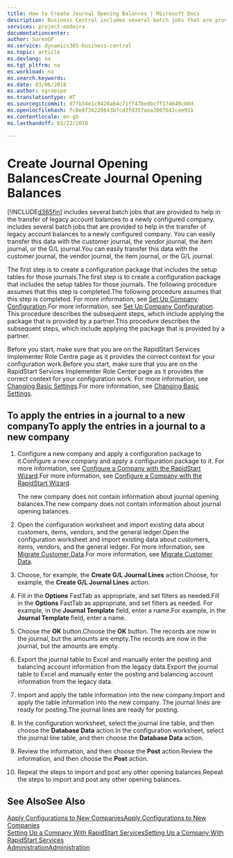 ```yaml
---
title: How to Create Journal Opening Balances | Microsoft Docs
description: Business Central includes several batch jobs that are provided to help in the transfer of legacy account balances to a newly configured company. You can easily transfer this data with journals postings.
services: project-madeira
documentationcenter: 
author: SorenGP
ms.service: dynamics365-business-central
ms.topic: article
ms.devlang: na
ms.tgt_pltfrm: na
ms.workload: na
ms.search.keywords: 
ms.date: 03/06/2018
ms.author: sgroespe
ms.translationtype: HT
ms.sourcegitcommit: d7fb34e1c9428a64c71ff47be8bcff174649c00d
ms.openlocfilehash: fc8e8f34220643b7cd3fd357aea3807641cee911
ms.contentlocale: en-gb
ms.lasthandoff: 03/22/2018

---
```

# <a name="create-journal-opening-balances"></a><span data-ttu-id="60cb7-104">Create Journal Opening Balances</span><span class="sxs-lookup"><span data-stu-id="60cb7-104">Create Journal Opening Balances</span></span>
[!INCLUDE[d365fin](includes/d365fin_md.md)]<span data-ttu-id="60cb7-105"> includes several batch jobs that are provided to help in the transfer of legacy account balances to a newly configured company.</span><span class="sxs-lookup"><span data-stu-id="60cb7-105"> includes several batch jobs that are provided to help in the transfer of legacy account balances to a newly configured company.</span></span> <span data-ttu-id="60cb7-106">You can easily transfer this data with the customer journal, the vendor journal, the item journal, or the G/L journal.</span><span class="sxs-lookup"><span data-stu-id="60cb7-106">You can easily transfer this data with the customer journal, the vendor journal, the item journal, or the G/L journal.</span></span>

<span data-ttu-id="60cb7-107">The first step is to create a configuration package that includes the setup tables for those journals.</span><span class="sxs-lookup"><span data-stu-id="60cb7-107">The first step is to create a configuration package that includes the setup tables for those journals.</span></span> <span data-ttu-id="60cb7-108">The following procedure assumes that this step is completed.</span><span class="sxs-lookup"><span data-stu-id="60cb7-108">The following procedure assumes that this step is completed.</span></span> <span data-ttu-id="60cb7-109">For more information, see [Set Up Company Configuration](admin-set-up-company-configuration.md).</span><span class="sxs-lookup"><span data-stu-id="60cb7-109">For more information, see [Set Up Company Configuration](admin-set-up-company-configuration.md).</span></span> <span data-ttu-id="60cb7-110">This procedure describes the subsequent steps, which include applying the package that is provided by a partner.</span><span class="sxs-lookup"><span data-stu-id="60cb7-110">This procedure describes the subsequent steps, which include applying the package that is provided by a partner.</span></span>  

<span data-ttu-id="60cb7-111">Before you start, make sure that you are on the RapidStart Services Implementer Role Centre page as it provides the correct context for your configuration work.</span><span class="sxs-lookup"><span data-stu-id="60cb7-111">Before you start, make sure that you are on the RapidStart Services Implementer Role Center page as it provides the correct context for your configuration work.</span></span> <span data-ttu-id="60cb7-112">For more information, see [Changing Basic Settings](ui-change-basic-settings.md).</span><span class="sxs-lookup"><span data-stu-id="60cb7-112">For more information, see [Changing Basic Settings](ui-change-basic-settings.md).</span></span>

## <a name="to-apply-the-entries-in-a-journal-to-a-new-company"></a><span data-ttu-id="60cb7-113">To apply the entries in a journal to a new company</span><span class="sxs-lookup"><span data-stu-id="60cb7-113">To apply the entries in a journal to a new company</span></span>  
1. <span data-ttu-id="60cb7-114">Configure a new company and apply a configuration package to it.</span><span class="sxs-lookup"><span data-stu-id="60cb7-114">Configure a new company and apply a configuration package to it.</span></span> <span data-ttu-id="60cb7-115">For more information, see [Configure a Company with the RapidStart Wizard](admin-how-to-configure-a-company-with-the-rapidstart-wizard.md).</span><span class="sxs-lookup"><span data-stu-id="60cb7-115">For more information, see [Configure a Company with the RapidStart Wizard](admin-how-to-configure-a-company-with-the-rapidstart-wizard.md).</span></span>  

    <span data-ttu-id="60cb7-116">The new company does not contain information about journal opening balances.</span><span class="sxs-lookup"><span data-stu-id="60cb7-116">The new company does not contain information about journal opening balances.</span></span>  

2. <span data-ttu-id="60cb7-117">Open the configuration worksheet and import existing data about customers, items, vendors, and the general ledger.</span><span class="sxs-lookup"><span data-stu-id="60cb7-117">Open the configuration worksheet and import existing data about customers, items, vendors, and the general ledger.</span></span> <span data-ttu-id="60cb7-118">For more information, see [Migrate Customer Data](admin-migrate-customer-data.md).</span><span class="sxs-lookup"><span data-stu-id="60cb7-118">For more information, see [Migrate Customer Data](admin-migrate-customer-data.md).</span></span>  
3. <span data-ttu-id="60cb7-119">Choose, for example, the **Create G/L Journal Lines** action.</span><span class="sxs-lookup"><span data-stu-id="60cb7-119">Choose, for example, the **Create G/L Journal Lines** action.</span></span>  
4. <span data-ttu-id="60cb7-120">Fill in the **Options** FastTab as appropriate, and set filters as needed.</span><span class="sxs-lookup"><span data-stu-id="60cb7-120">Fill in the **Options** FastTab as appropriate, and set filters as needed.</span></span> <span data-ttu-id="60cb7-121">For example, in the **Journal Template** field, enter a name.</span><span class="sxs-lookup"><span data-stu-id="60cb7-121">For example, in the **Journal Template** field, enter a name.</span></span>  
5. <span data-ttu-id="60cb7-122">Choose the **OK** button.</span><span class="sxs-lookup"><span data-stu-id="60cb7-122">Choose the **OK** button.</span></span> <span data-ttu-id="60cb7-123">The records are now in the journal, but the amounts are empty.</span><span class="sxs-lookup"><span data-stu-id="60cb7-123">The records are now in the journal, but the amounts are empty.</span></span>  
6. <span data-ttu-id="60cb7-124">Export the journal table to Excel and manually enter the posting and balancing account information from the legacy data.</span><span class="sxs-lookup"><span data-stu-id="60cb7-124">Export the journal table to Excel and manually enter the posting and balancing account information from the legacy data.</span></span>
7. <span data-ttu-id="60cb7-125">Import and apply the table information into the new company.</span><span class="sxs-lookup"><span data-stu-id="60cb7-125">Import and apply the table information into the new company.</span></span> <span data-ttu-id="60cb7-126">The journal lines are ready for posting.</span><span class="sxs-lookup"><span data-stu-id="60cb7-126">The journal lines are ready for posting.</span></span>  
8. <span data-ttu-id="60cb7-127">In the configuration worksheet, select the journal line table, and then choose the **Database Data** action.</span><span class="sxs-lookup"><span data-stu-id="60cb7-127">In the configuration worksheet, select the journal line table, and then choose the **Database Data** action.</span></span>  
9. <span data-ttu-id="60cb7-128">Review the information, and then choose the **Post** action.</span><span class="sxs-lookup"><span data-stu-id="60cb7-128">Review the information, and then choose the **Post** action.</span></span>  
10. <span data-ttu-id="60cb7-129">Repeat the steps to import and post any other opening balances.</span><span class="sxs-lookup"><span data-stu-id="60cb7-129">Repeat the steps to import and post any other opening balances.</span></span>  

## <a name="see-also"></a><span data-ttu-id="60cb7-130">See Also</span><span class="sxs-lookup"><span data-stu-id="60cb7-130">See Also</span></span>  
[<span data-ttu-id="60cb7-131">Apply Configurations to New Companies</span><span class="sxs-lookup"><span data-stu-id="60cb7-131">Apply Configurations to New Companies</span></span>](admin-apply-configuration-to-new-companies.md)  
[<span data-ttu-id="60cb7-132">Setting Up a Company With RapidStart Services</span><span class="sxs-lookup"><span data-stu-id="60cb7-132">Setting Up a Company With RapidStart Services</span></span>](admin-set-up-a-company-with-rapidstart.md)  
[<span data-ttu-id="60cb7-133">Administration</span><span class="sxs-lookup"><span data-stu-id="60cb7-133">Administration</span></span>](admin-setup-and-administration.md)

